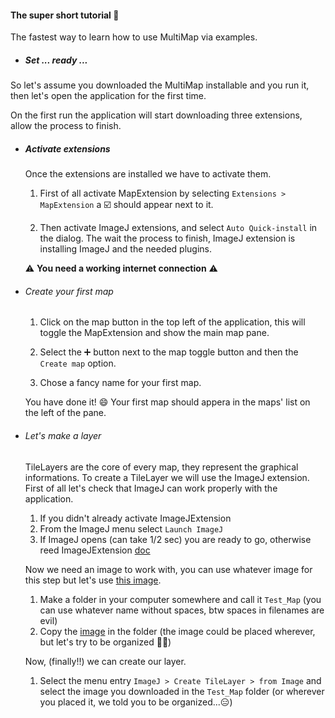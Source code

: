#### The super short tutorial :rocket:

The fastest way to learn how to use MultiMap via examples.


- ##### Set ... ready ...
 So let's assume you downloaded the MultiMap installable and you run it, then let's open the application for the first time.

 On the first run the application will start downloading three extensions, allow the process to finish.

- ##### Activate extensions

  Once the extensions are installed we have to activate them.

  1. First of all activate MapExtension by selecting `Extensions > MapExtension` a :ballot_box_with_check: should appear next to it.

  2. Then activate ImageJ extensions, and select `Auto Quick-install` in the dialog. The wait the process to finish, ImageJ extension is installing ImageJ and the needed plugins.

  :warning: **You need a working internet connection** :warning:

- ###### Create your first map

  1. Click on the map button in the top left of the application, this will toggle the MapExtension and show the main map pane.

  2. Select the :heavy_plus_sign: button next to the map toggle button and then the `Create map` option.

  3. Chose a fancy name for your first map.

  You have done it! :smile: Your first map should appera in the maps' list on the left of the pane.

- ###### Let's make a layer

  TileLayers are the core of every map, they represent the graphical informations. To create a TileLayer we will use the ImageJ extension.
  First of all let's check that ImageJ can work properly with the application.

  1. If you didn't already activate ImageJExtension
  2. From the ImageJ menu select `Launch ImageJ`
  3. If ImageJ opens (can take 1/2 sec) you are ready to go, otherwise reed ImageJExtension [doc](ImageJExtension.md)

  Now we need an image to work with, you can use whatever image for this step but let's use [this image](https://www.goodfreephotos.com/united-states/wisconsin/wildcat-mountain-state-park/wisconsin-wildcat-mountain-state-park-the-starry-skies.jpg.php).

  1. Make a folder in your computer somewhere and call it `Test_Map` (you can use whatever name without spaces, btw spaces in filenames are evil)
  2. Copy the [image](https://www.goodfreephotos.com/united-states/wisconsin/wildcat-mountain-state-park/wisconsin-wildcat-mountain-state-park-the-starry-skies.jpg.php) in the folder (the image could be placed wherever, but let's try to be organized :ok_woman:)

  Now, (finally!!) we can create our layer.

  1. Select the menu entry `ImageJ > Create TileLayer > from Image` and select the image you downloaded in the `Test_Map` folder (or wherever you placed it, we told you to be organized...:expressionless:)
